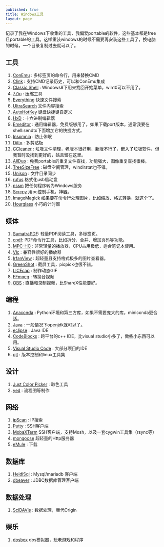 ```yaml
---
published: true
title: Windows工具
layout: page
---
```


记录了我在Windows下收集的工具，我偏爱portable的软件，这些基本都是free且portable的工具。这样重装windows的时候不需要再安装这些工具了，换电脑的时候，一个目录复制过去就可以了。


## 工具
1. [ConEmu](https://conemu.github.io/) : 多标签页的命令行，用来替换CMD
1. [Clink](https://mridgers.github.io/clink/) : 支持CMD记录历史，可以和ConEmu集成
1. [Classic Shell](http://www.classicshell.net/) : Windows8下用来找回开始菜单，win10可以不用了。
1. [7Zip](http://www.7-zip.org/) : 压缩工具
1. [Everything](https://www.voidtools.com/) 快速文件搜索
1. [UltraSearch](https://www.jam-software.com/ultrasearch/) 文件内容搜索
1. [AutoHotKey](https://autohotkey.com/) 键盘快捷键自定义 
1. [HxD](https://mh-nexus.de/en/hxd/) : 十六进制编辑器
1. [Emeditor](https://www.emeditor.com/download/) : 通用编辑器，免费版够用了，如果下载port版本，通常我要在shell:sendto下面增加它的快捷方式。
1. [Insomnia](http://dlaa.me/blog/post/10104830) : 防止休眠
1. [Ditto](http://ditto-cp.sourceforge.net/) : 多剪贴板
1. [CCleaner](https://www.piriform.com/ccleaner) : 垃圾文件清理，老版本很好用，新版不行了，嵌入了垃圾软件，但我暂时没找到更好的，姑且留在这里。
1. [AllDup](http://www.alldup.de) : 免费portable的重复文件查找，功能强大，图像重复查找很棒。
1. [TreeSizeFree](https://www.jam-software.com/treesize_free/) : 磁盘空间管理，windirstat也不错。 
1. [Unison](http://unison-binaries.inria.fr/) : 文件目录同步
1. [rufus](https://rufus.akeo.ie/) 格式化usb启动盘
1. [nssm](https://nssm.cc/) 把任何程序转为Windows服务
1. [Scrcpy](https://github.com/Genymobile/scrcpy) 用pc控制手机，神器。
1. [ImageMagick](https://imagemagick.org/index.php) 如果要在命令行处理图片，比如缩放、格式转换，就这个了。
1. [Hourglass](https://chris.dziemborowicz.com/apps/hourglass/#downloads) 小巧的计时器

## 媒体
1. [SumatraPDF](https://www.sumatrapdfreader.org/free-pdf-reader.html): 轻量PDF阅读工具，多标签页。
1. [cpdf](https://github.com/coherentgraphics/cpdf-binaries): PDF命令行工具，比如拆分、合并、增加页码等功能。
1. [MPC-HC](https://mpc-hc.org/) : 非常轻量的播放器，CPU占用极低，适合笔记本使用。
1. [Vlc](http://www.videolan.org/vlc/) : 兼容性很好的播放器
1. [IrfanView](http://www.irfanview.com/) : 超轻量且支持格式极多的图片查看器。
1. [GreenShot](http://getgreenshot.org/) : 截屏工具，picpick也很不错。
1. [LICEcap](https://www.cockos.com/licecap/) : 制作动态GIF
1. [FFmpeg](https://ffmpeg.org/) : 转换音视频
1. [OBS](https://obsproject.com/) : 直播和录制视频，比ShareX性能要好。

## 编程
1. [Anaconda](https://www.eclipse.org/) : Python环境和第三方库，如果不需要庞大的库，miniconda更合适。
1. [Java](https://adoptopenjdk.net/releases.html) : 一般情况下openjdk就可以了。
1. [eclipse](https://www.eclipse.org/) : Java IDE
1. [CodeBlocks](http://www.codeblocks.org/) : 跨平台的c++ IDE，比visual studio小多了，做些小东西可以用。
1. [Visual Studio Code](https://code.visualstudio.com/) : 大部分项目的IDE
1. [git](https://git-scm.com/) : 版本控制和linux工具集

## 设计
1. [Just Color Picker](http://annystudio.com/software/colorpicker/) : 取色工具
1. [yed](https://www.yworks.com/products/yed) : 流程图等制作

## 网络
1. [ipScan](http://angryip.org/) : IP搜索
1. [Putty](http://www.putty.org/) : SSH客户端
1. [MobaXTerm](http://mobaxterm.mobatek.net/) SSH客户端，支持Mosh，以及一套cygwin工具集（rsync等）
1. [mongoose](https://www.cesanta.com/products/binary) 超轻量的Http服务器
1. [eMule](https://www.emule-project.net) : 下载 

## 数据库
1. [HeidiSql](https://www.heidisql.com/) : Mysql/mariadb 客户端
1. [dbeaver](https://dbeaver.jkiss.org/) : JDBC数据库管理客户端 

## 数据处理
1. [SciDAVis](http://scidavis.sourceforge.net/) : 数据处理，替代Origin

## 娱乐
1. [dosbox](https://sourceforge.net/projects/dosbox/) dos模拟器，玩老游戏和程序